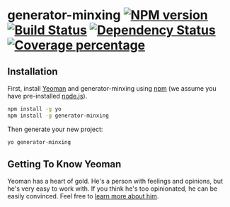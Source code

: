 # generator-minxing [![NPM version][npm-image]][npm-url] [![Build Status][travis-image]][travis-url] [![Dependency Status][daviddm-image]][daviddm-url] [![Coverage percentage][coveralls-image]][coveralls-url]
> 

## Installation

First, install [Yeoman](http://yeoman.io) and generator-minxing using [npm](https://www.npmjs.com/) (we assume you have pre-installed [node.js](https://nodejs.org/)).

```bash
npm install -g yo
npm install -g generator-minxing
```

Then generate your new project:

```bash
yo generator-minxing
```

## Getting To Know Yeoman

Yeoman has a heart of gold. He&#39;s a person with feelings and opinions, but he&#39;s very easy to work with. If you think he&#39;s too opinionated, he can be easily convinced. Feel free to [learn more about him](http://yeoman.io/).




[npm-image]: https://badge.fury.io/js/generator-minxing.svg
[npm-url]: https://npmjs.org/package/generator-minxing
[travis-image]: https://travis-ci.org//generator-minxing.svg?branch=master
[travis-url]: https://travis-ci.org//generator-minxing
[daviddm-image]: https://david-dm.org//generator-minxing.svg?theme=shields.io
[daviddm-url]: https://david-dm.org//generator-minxing
[coveralls-image]: https://coveralls.io/repos//generator-minxing/badge.svg
[coveralls-url]: https://coveralls.io/r//generator-minxing
